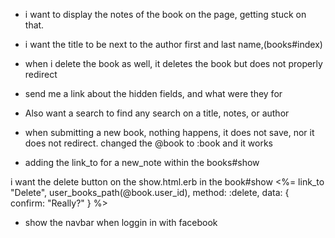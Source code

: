 - i want to display the notes of the book on the page, getting stuck on  that.
- i want the title to be next to the author first and last name,(books#index)

- when i delete the book as well, it deletes the book but does not properly redirect

- send me a link about the hidden fields, and what were they for

- Also want a search to find any search on a title, notes, or author

- when submitting a new book, nothing happens, it does not save, nor it does not redirect. changed the @book to :book and it works

- adding the link_to for a new_note within the books#show

i want the delete button on the show.html.erb in the book#show
<%= link_to "Delete", user_books_path(@book.user_id), method: :delete, data: { confirm: "Really?" } %>

- show the navbar when loggin in with facebook